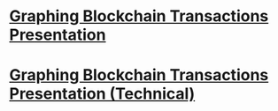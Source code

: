 # [Graphing Blockchain Transactions Presentation](https://docs.google.com/presentation/d/1MWX9nwm8eVmAXdWhKS8JPEUR2i6iW5tp7qSUH8ix57o/edit?usp=sharing)

# [Graphing Blockchain Transactions Presentation (Technical)](https://docs.google.com/presentation/d/1p-plAhlVJTNBwiqWgahQQkZ4xFKOUSAgrpCPBFngahA/edit?usp=sharing)


